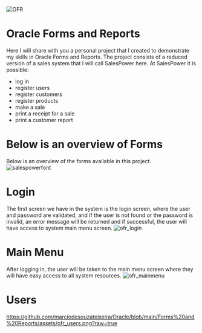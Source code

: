 ![OFR](https://github.com/marciodesouzateixeira/Oracle/assets/44147082/e261ba93-bcc1-4594-9fe4-ce48ca90b4ab)
# Oracle Forms and Reports

Here I will share with you a personal project that I created to demonstrate my skills in Oracle Forms and Reports.
The project consists of a reduced version of a sales system that I will call SalesPower here.
At SalesPower it is possible:
- log in
- register users
- register customers
- register products
- make a sale
- print a receipt for a sale
- print a customer report

# Below is an overview of Forms
Below is an overview of the forms available in this project.
![salespowerfont](https://github.com/marciodesouzateixeira/Oracle/assets/44147082/822e7426-aca8-47ad-a4aa-e533cf88056c)

# Login
The first screen we have in the system is the login screen, where the user and password are validated, and if the user is not found or the password is invalid, an error message will be returned and if successful, the user will have access to system main menu screen.
![ofr_login](https://github.com/marciodesouzateixeira/Oracle/assets/44147082/d1e674c4-1d45-4cd6-b08d-bae75f5141e7)

# Main Menu
After logging in, the user will be taken to the main menu screen where they will have easy access to all system resources.
![ofr_mainmenu](https://github.com/marciodesouzateixeira/Oracle/assets/44147082/c68880f3-6fe3-4b75-a082-102c445c492e)

# Users
https://github.com/marciodesouzateixeira/Oracle/blob/main/Forms%20and%20Reports/assets/ofr_users.png?raw=true
